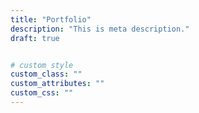 ```yaml
---
title: "Portfolio"
description: "This is meta description."
draft: true


# custom style
custom_class: ""
custom_attributes: ""
custom_css: ""
---
```

